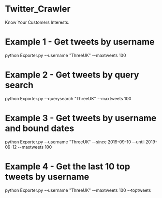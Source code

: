 # Twitter_Crawler
Know Your Customers Interests.

# Example 1 - Get tweets by username 
python Exporter.py --username "ThreeUK" --maxtweets 100

# Example 2 - Get tweets by query search 
python Exporter.py --querysearch "ThreeUK" --maxtweets 100

# Example 3 - Get tweets by username and bound dates 
python Exporter.py --username "ThreeUK" --since 2019-09-10 --until 2019-09-12 --maxtweets 100

# Example 4 - Get the last 10 top tweets by username
python Exporter.py --username "ThreeUK" --maxtweets 100 --toptweets
